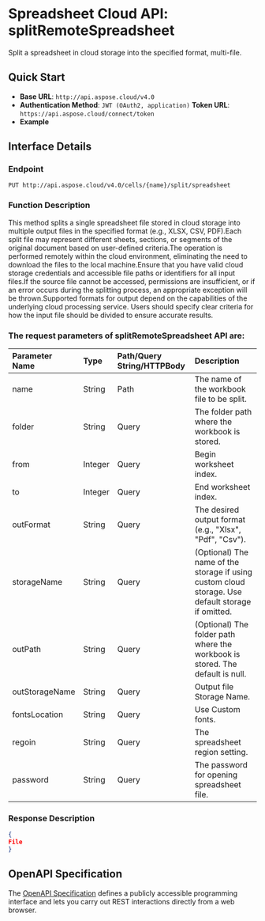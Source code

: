 # **Spreadsheet Cloud API: splitRemoteSpreadsheet**

Split a spreadsheet in cloud storage into the specified format, multi-file. 

## **Quick Start**

- **Base URL**: `http://api.aspose.cloud/v4.0`
- **Authentication Method**: `JWT (OAuth2, application)`  **Token URL**: `https://api.aspose.cloud/connect/token`
- **Example** 
<script src="https://gist.github.com/aspose-cells-cloud-gists/8a5b324fdf3e574dbd747c1a1e24b05d.js?file=Example40_SplitFileInRemote.cs"></script>

## **Interface Details**

### **Endpoint** 

```
PUT http://api.aspose.cloud/v4.0/cells/{name}/split/spreadsheet
```

### **Function Description**
This method splits a single spreadsheet file stored in cloud storage into multiple output files in the specified format (e.g., XLSX, CSV, PDF).Each split file may represent different sheets, sections, or segments of the original document based on user-defined criteria.The operation is performed remotely within the cloud environment, eliminating the need to download the files to the local machine.Ensure that you have valid cloud storage credentials and accessible file paths or identifiers for all input files.If the source file cannot be accessed, permissions are insufficient, or if an error occurs during the splitting process, an appropriate exception will be thrown.Supported formats for output depend on the capabilities of the underlying cloud processing service. Users should specify clear criteria for how the input file should be divided to ensure accurate results.

### The request parameters of **splitRemoteSpreadsheet** API are: 

| Parameter Name | Type | Path/Query String/HTTPBody | Description | 
| :- | :- | :- |:- | 
|name|String|Path|The name of the workbook file to be split.|
|folder|String|Query|The folder path where the workbook is stored.|
|from|Integer|Query|Begin worksheet index.|
|to|Integer|Query|End worksheet index.|
|outFormat|String|Query|The desired output format (e.g., "Xlsx", "Pdf", "Csv").|
|storageName|String|Query|(Optional) The name of the storage if using custom cloud storage. Use default storage if omitted.|
|outPath|String|Query|(Optional) The folder path where the workbook is stored. The default is null.|
|outStorageName|String|Query|Output file Storage Name.|
|fontsLocation|String|Query|Use Custom fonts.|
|regoin|String|Query|The spreadsheet region setting.|
|password|String|Query|The password for opening spreadsheet file.|


### **Response Description**
```json
{
File
}
```

## OpenAPI Specification

The [OpenAPI Specification](https://reference.aspose.cloud/cells/#/DataProcessingController/SplitRemoteSpreadsheet) defines a publicly accessible programming interface and lets you carry out REST interactions directly from a web browser.

